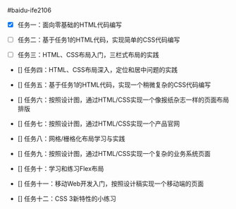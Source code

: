 #baidu-ife2106

- [x] 任务一：面向零基础的HTML代码编写

- [ ] 任务二：基于任务1的HTML代码，实现简单的CSS代码编写

- [ ] 任务三：HTML、CSS布局入门，三栏式布局的实践

- [] 任务四：HTML、CSS布局深入，定位和居中问题的实践

- [] 任务五：基于任务1的HTML代码，实现一个稍微复杂的CSS代码编写

- [] 任务六：按照设计图，通过HTML/CSS实现一个像报纸杂志一样的页面布局排版

- [] 任务七：按照设计图，通过HTML/CSS实现一个产品官网

- [] 任务八：网格/栅格化布局学习与实践

- [] 任务九：按照设计图，通过HTML/CSS实现一个复杂的业务系统页面

- [] 任务十：学习和练习Flex布局

- [] 任务十一：移动Web开发入门，按照设计稿实现一个移动端的页面

- [] 任务十二：CSS 3新特性的小练习
